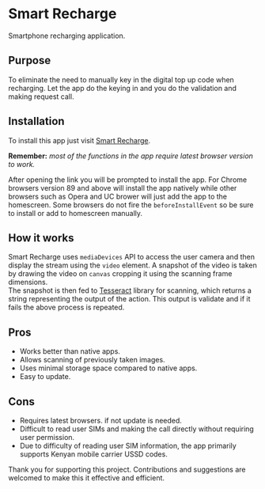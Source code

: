 # Smart Recharge
Smartphone recharging application.
## Purpose
To eliminate the need to manually key in the digital top up code when recharging. Let the app do the keying in and you do the validation and making request call.
## Installation
To install this app just visit [Smart Recharge](https://mark-code789.github.io/Smart-Recharge/).

**Remember:** 
_most of the functions in the app require latest browser version to work._

After opening the link you will be prompted to install the app. For Chrome browsers version 89 and above will install the app natively while other browsers such as Opera and UC brower will just add the app to the homescreen. Some browsers do not fire the `beforeInstallEvent` so be sure to install or add to homescreen manually.
## How it works
Smart Recharge uses `mediaDevices` API to access the user camera and then display the stream using the `video` element. 
A snapshot of the video is taken by drawing the video on `canvas` cropping it using the scanning frame dimensions.  
The snapshot is then fed to [Tesseract](https://unpkg.com/tesseract.js@v2.1.0/dist/tesseract.min.js) library for scanning, which returns a string representing the output of the action. 
This output is validate and if it fails the above process is repeated.
## Pros
- Works better than native apps. 
- Allows scanning of previously taken images. 
- Uses minimal storage space compared to native apps.
- Easy to update.
## Cons
- Requires latest browsers. if not update is needed.
- Difficult to read user SIMs and making the call directly without requiring user permission.
- Due to difficulty of reading user SIM information, the app primarily supports Kenyan mobile carrier USSD codes. 

Thank you for supporting this project. Contributions and suggestions are welcomed to make this it effective and efficient. 
